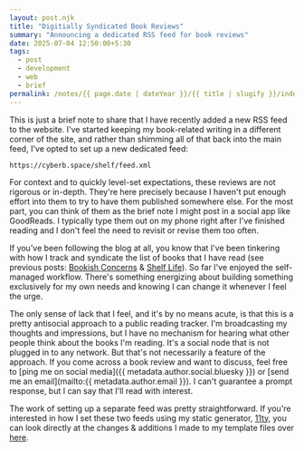 ```yaml
---
layout: post.njk
title: "Digitially Syndicated Book Reviews"
summary: "Announcing a dedicated RSS feed for book reviews"
date: 2025-07-04 12:50:00+5:30
tags:
  - post
  - development
  - web
  - brief
permalink: /notes/{{ page.date | dateYear }}/{{ title | slugify }}/index.html
---
```


This is just a brief note to share that I have recently added a new RSS feed to the website. I've started keeping my book-related writing in a different corner of the site, and rather than shimming all of that back into the main feed, I've opted to set up a new dedicated feed:

```
https://cyberb.space/shelf/feed.xml
```

For context and to quickly level-set expectations, these reviews are not rigorous or in-depth. They're here precisely because I haven't put enough effort into them to try to have them published somewhere else. For the most part, you can think of them as the brief note I might post in a social app like GoodReads. I typically type them out on my phone right after I've finished reading and I don't feel the need to revisit or revise them too often.

If you've been following the blog at all, you know that I've been tinkering with how I track and syndicate the list of books that I have read (see previous posts: [Bookish Concerns](/notes/2025/bookish-concerns) & [Shelf Life](/notes/2025/shelf-life)). So far I've enjoyed the self-managed workflow. There's something energizing about building something exclusively for my own needs and knowing I can change it whenever I feel the urge.

The only sense of lack that I feel, and it's by no means acute, is that this is a pretty antisocial approach to a public reading tracker. I'm broadcasting my thoughts and impressions, but I have no mechanism for hearing what other people think about the books I'm reading. It's a social node that is not plugged in to any network. But that's not necessarily a feature of the approach. If you come across a book review and want to discuss, feel free to [ping me on social media]({{ metadata.author.social.bluesky }}) or [send me an email](mailto:{{ metadata.author.email }}). I can't guarantee a prompt response, but I can say that I'll read with interest.

The work of setting up a separate feed was pretty straightforward. If you're interested in how I set these two feeds using my static generator, [11ty](https://www.11ty.dev/), you can look directly at the changes & additions I made to my template files over [here](https://github.com/riastrad/cyberbspace/pull/246).
